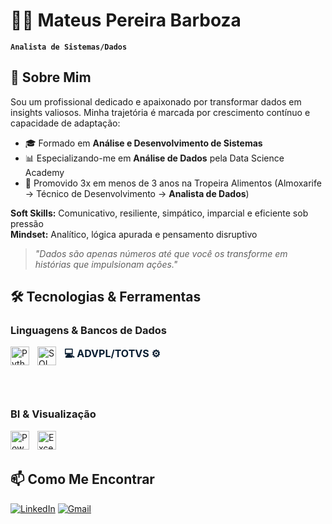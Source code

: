 # 👨‍💻 Mateus Pereira Barboza  
**`Analista de Sistemas/Dados`**  

## 🚀 Sobre Mim

Sou um profissional dedicado e apaixonado por transformar dados em insights valiosos. Minha trajetória é marcada por crescimento contínuo e capacidade de adaptação:

- 🎓 Formado em **Análise e Desenvolvimento de Sistemas**
- 📊 Especializando-me em **Análise de Dados** pela Data Science Academy 
- 🔄 Promovido 3x em menos de 3 anos na Tropeira Alimentos (Almoxarife → Técnico de Desenvolvimento → **Analista de Dados**)

**Soft Skills:** Comunicativo, resiliente, simpático, imparcial e eficiente sob pressão  
**Mindset:** Analítico, lógica apurada e pensamento disruptivo  

> *"Dados são apenas números até que você os transforme em histórias que impulsionam ações."*

## 🛠️ Tecnologias & Ferramentas

### Linguagens & Bancos de Dados
<img align="left" alt="Python" width="30px" style="padding-right:10px;" src="https://cdn.jsdelivr.net/gh/devicons/devicon@latest/icons/python/python-original.svg"/>
<img align="left" alt="SQL" width="30px" style="padding-right:10px;" src="https://cdn.jsdelivr.net/gh/devicons/devicon@latest/icons/sqldeveloper/sqldeveloper-original.svg"/>
<p 
    align="left"
    title="TOTVS/ADVPL"
    style="
        display: inline-block;
        font-weight: bold;
        font-size: 16px;
        color: #0A1E32; 
        padding-right: 10px;
        margin: 0;
    "
>
    💻 <strong>ADVPL/TOTVS</strong> ⚙️
</p>

<br/><br/>

### BI & Visualização
<img align="left" alt="Power BI" width="30px" style="padding-right:10px;" src="https://upload.wikimedia.org/wikipedia/commons/c/cf/New_Power_BI_Logo.svg"/>
<img align="left" alt="Excel" width="30px" style="padding-right:10px;" src="https://upload.wikimedia.org/wikipedia/commons/3/34/Microsoft_Office_Excel_%282019–present%29.svg"/>

<br/><br/>

## 📫 Como Me Encontrar

[![LinkedIn](https://img.shields.io/badge/LinkedIn-0077B5?style=for-the-badge&logo=linkedin&logoColor=white)](https://www.linkedin.com/in/mateus-pereira-9434b91b3/)
[![Gmail](https://img.shields.io/badge/Gmail-D14836?style=for-the-badge&logo=gmail&logoColor=white)](mailto:mateusvoid999@gmail.com)

